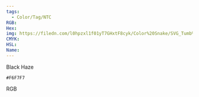 ```yaml
---
tags:
  - Color/Tag/NTC
RGB:
Hex:
img: https://filedn.com/l0hpzxl1f01yT7GHxtF8cyk/Color%20Snake/SVG_Tumb%20Mass%20No%20Name/F6F7F7.svg
CMYK:
HSL:
Name:
---
```

Black Haze
```palette
#F6F7F7
```
RGB
